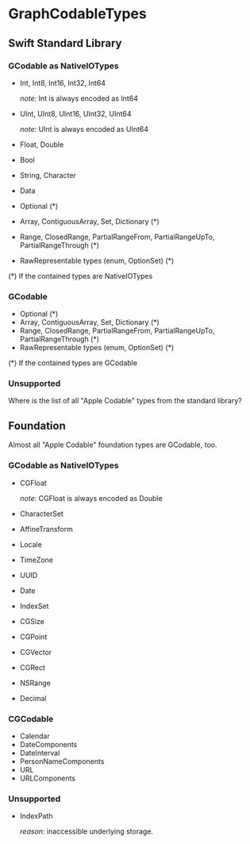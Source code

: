 #  GraphCodableTypes

## Swift Standard Library

### GCodable as NativeIOTypes
-	Int, Int8, Int16, Int32, Int64

	*note:* Int is always encoded as Int64
-	UInt, UInt8, UInt16, UInt32, UInt64

	*note:* UInt is always encoded as UInt64
-	Float, Double
-	Bool
-	String, Character
-	Data
-	Optional (*)
-	Array, ContiguousArray, Set, Dictionary (*)
-	Range, ClosedRange, PartialRangeFrom, PartialRangeUpTo, PartialRangeThrough (*)
-	RawRepresentable types (enum, OptionSet) (*)
	
(*) If the contained types are NativeIOTypes

### GCodable
-	Optional (*)
-	Array, ContiguousArray, Set, Dictionary (*)
-	Range, ClosedRange, PartialRangeFrom, PartialRangeUpTo, PartialRangeThrough (*)
-	RawRepresentable types (enum, OptionSet) (*)

(*) If the contained types are GCodable

### Unsupported
Where is the list of all "Apple Codable" types from the standard library?

## Foundation
Almost all "Apple Codable" foundation types are GCodable, too.

### GCodable as NativeIOTypes
-	CGFloat

	*note:* CGFloat is always encoded as Double
-	CharacterSet
-	AffineTransform
-	Locale
-	TimeZone
-	UUID
-	Date
-	IndexSet
-	CGSize
-	CGPoint
-	CGVector
-	CGRect
-	NSRange
-	Decimal

### CGCodable
-	Calendar
-	DateComponents
-	DateInterval
-	PersonNameComponents
-	URL
-	URLComponents

### Unsupported
-	IndexPath

	*reason:* inaccessible underlying storage.



